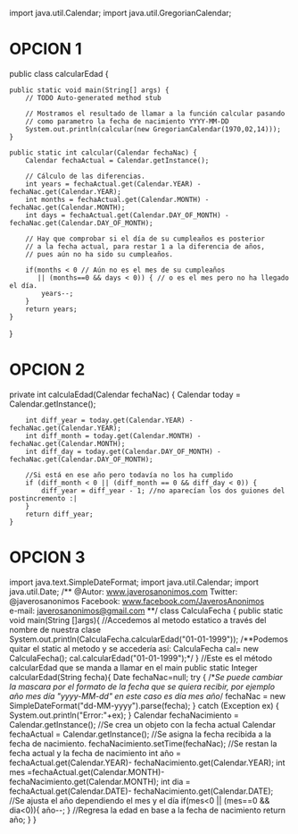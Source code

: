 import java.util.Calendar;
import java.util.GregorianCalendar;
 
# OPCION 1

public class calcularEdad {
 
	public static void main(String[] args) {
		// TODO Auto-generated method stub
 
		// Mostramos el resultado de llamar a la función calcular pasando
		// como parametro la fecha de nacimiento YYYY-MM-DD
		System.out.println(calcular(new GregorianCalendar(1970,02,14)));
	}
 
    public static int calcular(Calendar fechaNac) {
        Calendar fechaActual = Calendar.getInstance();
 
        // Cálculo de las diferencias.
        int years = fechaActual.get(Calendar.YEAR) - fechaNac.get(Calendar.YEAR);
        int months = fechaActual.get(Calendar.MONTH) - fechaNac.get(Calendar.MONTH);
        int days = fechaActual.get(Calendar.DAY_OF_MONTH) - fechaNac.get(Calendar.DAY_OF_MONTH);
 
        // Hay que comprobar si el día de su cumpleaños es posterior
        // a la fecha actual, para restar 1 a la diferencia de años,
        // pues aún no ha sido su cumpleaños.
 
        if(months < 0 // Aún no es el mes de su cumpleaños
           || (months==0 && days < 0)) { // o es el mes pero no ha llegado el día.
            years--;
        }
        return years;
    }
}




# OPCION 2

private int calculaEdad(Calendar fechaNac) {
        Calendar today = Calendar.getInstance();

        int diff_year = today.get(Calendar.YEAR) -  fechaNac.get(Calendar.YEAR);
        int diff_month = today.get(Calendar.MONTH) - fechaNac.get(Calendar.MONTH);
        int diff_day = today.get(Calendar.DAY_OF_MONTH) - fechaNac.get(Calendar.DAY_OF_MONTH);

        //Si está en ese año pero todavía no los ha cumplido
        if (diff_month < 0 || (diff_month == 0 && diff_day < 0)) {
            diff_year = diff_year - 1; //no aparecían los dos guiones del postincremento :|
        }
        return diff_year;
    }


# OPCION 3

import java.text.SimpleDateFormat;
import java.util.Calendar;
import java.util.Date;
/**
@Autor: www.javerosanonimos.com
Twitter: @javerosanonimos
Facebook: www.facebook.com/JaverosAnonimos   
e-mail: javerosanonimos@gmail.com
**/
class CalculaFecha {
   public static void main(String []args){
//Accedemos al metodo estatico a través del nombre de nuestra clase
     System.out.println(CalculaFecha.calcularEdad("01-01-1999"));
/**Podemos quitar el static al metodo y se accedería así:
CalculaFecha cal= new CalculaFecha(); 
cal.calcularEdad("01-01-1999");*/
   }
//Este es el método calcularEdad que se manda a llamar en el main 
   public static Integer calcularEdad(String fecha){
   Date fechaNac=null;
       try {
           /**Se puede cambiar la mascara por el formato de la fecha 
           que se quiera recibir, por ejemplo año mes día "yyyy-MM-dd"
           en este caso es día mes año*/
           fechaNac = new SimpleDateFormat("dd-MM-yyyy").parse(fecha);
       } catch (Exception ex) {
           System.out.println("Error:"+ex);
       }
       Calendar fechaNacimiento = Calendar.getInstance();
       //Se crea un objeto con la fecha actual
       Calendar fechaActual = Calendar.getInstance();
       //Se asigna la fecha recibida a la fecha de nacimiento.
       fechaNacimiento.setTime(fechaNac);
       //Se restan la fecha actual y la fecha de nacimiento
       int año = fechaActual.get(Calendar.YEAR)- fechaNacimiento.get(Calendar.YEAR);
       int mes =fechaActual.get(Calendar.MONTH)- fechaNacimiento.get(Calendar.MONTH);
       int dia = fechaActual.get(Calendar.DATE)- fechaNacimiento.get(Calendar.DATE);
       //Se ajusta el año dependiendo el mes y el día
       if(mes<0 || (mes==0 && dia<0)){
           año--;
       }
       //Regresa la edad en base a la fecha de nacimiento
       return año;
   }
}

 